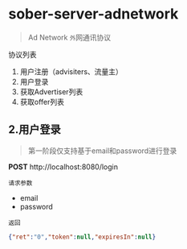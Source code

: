 # sober-server-adnetwork

> Ad Network `外`网通讯协议

协议列表

1. 用户注册（advisiters、流量主）
2. 用户登录
3. 获取Advertiser列表
4. 获取offer列表

## 2.用户登录

> 第一阶段仅支持基于email和password进行登录

**POST** http://localhost:8080/login

`请求参数`

* email 
* password

`返回`

``` json
{"ret":"0","token":null,"expiresIn":null}
```

